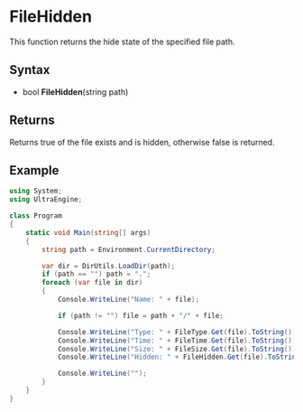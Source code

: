 # FileHidden #
This function returns the hide state of the specified file path.

## Syntax ##
- bool **FileHidden**(string path)

## Returns ##
Returns true of the file exists and is hidden, otherwise false is returned.

## Example
```csharp
using System;
using UltraEngine;

class Program
{
    static void Main(string[] args)
    {
        string path = Environment.CurrentDirectory;

        var dir = DirUtils.LoadDir(path);
        if (path == "") path = ".";
        foreach (var file in dir)
        {
            Console.WriteLine("Name: " + file);

            if (path != "") file = path + "/" + file;

            Console.WriteLine("Type: " + FileType.Get(file).ToString());
            Console.WriteLine("Time: " + FileTime.Get(file).ToString());
            Console.WriteLine("Size: " + FileSize.Get(file).ToString());
            Console.WriteLine("Hidden: " + FileHidden.Get(file).ToString());

            Console.WriteLine("");
        }
    }
}
```